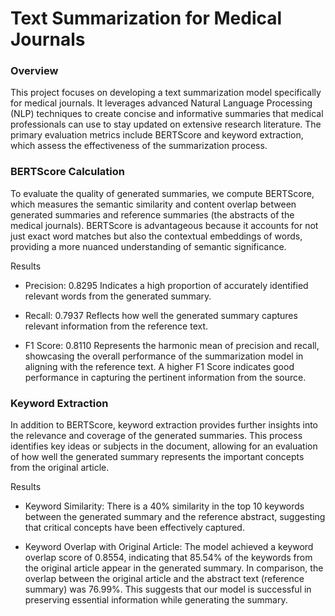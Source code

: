# Text Summarization for Medical Journals

### Overview

This project focuses on developing a text summarization model specifically for medical journals. It leverages advanced Natural Language Processing (NLP) techniques to create concise and informative summaries that medical professionals can use to stay updated on extensive research literature. The primary evaluation metrics include BERTScore and keyword extraction, which assess the effectiveness of the summarization process.

### BERTScore Calculation

To evaluate the quality of generated summaries, we compute BERTScore, which measures the semantic similarity and content overlap between generated summaries and reference summaries (the abstracts of the medical journals). BERTScore is advantageous because it accounts for not just exact word matches but also the contextual embeddings of words, providing a more nuanced understanding of semantic significance.

Results
* Precision: 0.8295
Indicates a high proportion of accurately identified relevant words from the generated summary.

* Recall: 0.7937
Reflects how well the generated summary captures relevant information from the reference text.

* F1 Score: 0.8110
Represents the harmonic mean of precision and recall, showcasing the overall performance of the summarization model in aligning with the reference text. A higher F1 Score indicates good performance in capturing the pertinent information from the source.

### Keyword Extraction
In addition to BERTScore, keyword extraction provides further insights into the relevance and coverage of the generated summaries. This process identifies key ideas or subjects in the document, allowing for an evaluation of how well the generated summary represents the important concepts from the original article.

Results
* Keyword Similarity:
There is a 40% similarity in the top 10 keywords between the generated summary and the reference abstract, suggesting that critical concepts have been effectively captured.

* Keyword Overlap with Original Article:
The model achieved a keyword overlap score of 0.8554, indicating that 85.54% of the keywords from the original article appear in the generated summary. In comparison, the overlap between the original article and the abstract text (reference summary) was 76.99%. This suggests that our model is successful in preserving essential information while generating the summary.
